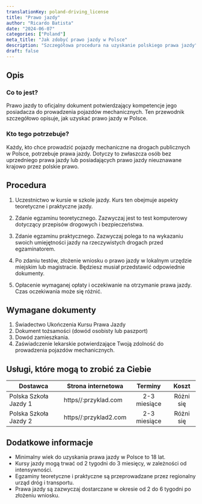 ```yaml
---
translationKey: poland-driving_license
title: "Prawo jazdy"
author: "Ricardo Batista"
date: "2024-06-07"
categories: ["Poland"]
meta_title: "Jak zdobyć prawo jazdy w Polsce"
description: "Szczegółowa procedura na uzyskanie polskiego prawa jazdy"
draft: false
---
```


## Opis
### Co to jest?

Prawo jazdy to oficjalny dokument potwierdzający kompetencje jego posiadacza do prowadzenia pojazdów mechanicznych. Ten przewodnik szczegółowo opisuje, jak uzyskać prawo jazdy w Polsce.

### Kto tego potrzebuje?

Każdy, kto chce prowadzić pojazdy mechaniczne na drogach publicznych w Polsce, potrzebuje prawa jazdy. Dotyczy to zwłaszcza osób bez uprzedniego prawa jazdy lub posiadających prawo jazdy nieuznawane krajowo przez polskie prawo.

## Procedura

1. Uczestnictwo w kursie w szkole jazdy. Kurs ten obejmuje aspekty teoretyczne i praktyczne jazdy.

2. Zdanie egzaminu teoretycznego. Zazwyczaj jest to test komputerowy dotyczący przepisów drogowych i bezpieczeństwa.

3. Zdanie egzaminu praktycznego. Zazwyczaj polega to na wykazaniu swoich umiejętności jazdy na rzeczywistych drogach przed egzaminatorem.

4. Po zdaniu testów, złożenie wniosku o prawo jazdy w lokalnym urzędzie miejskim lub magistracie. Będziesz musiał przedstawić odpowiednie dokumenty.

5. Opłacenie wymaganej opłaty i oczekiwanie na otrzymanie prawa jazdy. Czas oczekiwania może się różnić.

## Wymagane dokumenty

1. Świadectwo Ukończenia Kursu Prawa Jazdy
2. Dokument tożsamości (dowód osobisty lub paszport)
3. Dowód zamieszkania.
4. Zaświadczenie lekarskie potwierdzające Twoją zdolność do prowadzenia pojazdów mechanicznych.

## Usługi, które mogą to zrobić za Ciebie

| Dostawca        |     Strona internetowa     |     Terminy    |       Koszt      |
| --------------- | --------------- |  :-------------: | :-------------: |
| Polska Szkoła Jazdy 1      |  https//:przyklad.com       |     2-3 miesiące     |        Różni się       |
| Polska Szkoła Jazdy 2  |  https//:przyklad2.com  |  2-3 miesiące   |  Różni się |

## Dodatkowe informacje

- Minimalny wiek do uzyskania prawa jazdy w Polsce to 18 lat.
- Kursy jazdy mogą trwać od 2 tygodni do 3 miesięcy, w zależności od intensywności.
- Egzaminy teoretyczne i praktyczne są przeprowadzane przez regionalny urząd dróg i transportu.
- Prawa jazdy są zazwyczaj dostarczane w okresie od 2 do 6 tygodni po złożeniu wniosku.